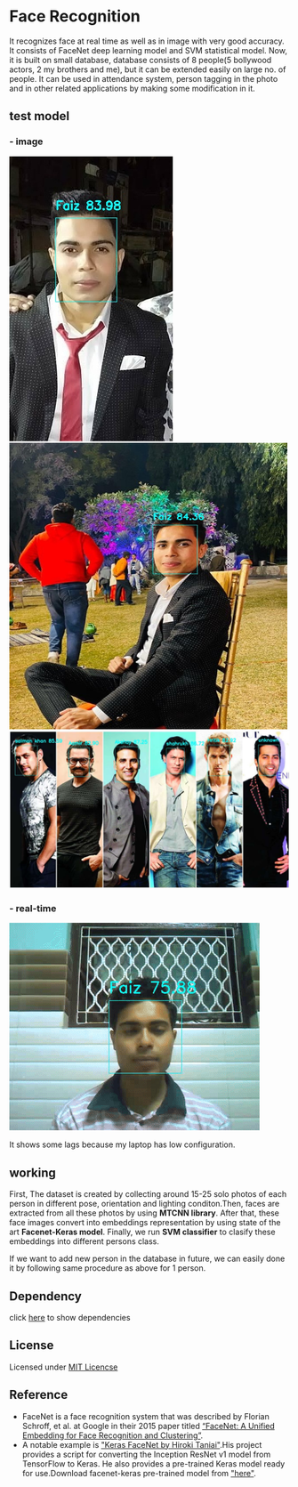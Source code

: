 # Face Recognition
It recognizes face at real time as well as in image with very good accuracy. It consists of FaceNet deep learning model and SVM statistical model.  Now, it is built on small database, database consists of 8 people(5 bollywood actors, 2 my brothers and me), but it can be extended easily on large no. of people. It can be used in attendance system, person tagging in the photo and in other related applications by making some modification in it.

## test model
### - image
![](prediction/test1.jpg)
<img src="prediction/test2.jpg" width="500" height="515" >
![](prediction/after_add_hritik.jpg)


### - real-time
![](prediction/test_realtime.gif)

It shows some lags because my laptop has low configuration.

## working
First, The dataset is created by collecting around 15-25 solo photos of each person in different pose, orientation and lighting conditon.Then, faces are extracted from all these photos by using **MTCNN library**. After that, these face images convert into embeddings representation by using state of the art **Facenet-Keras model**. Finally, we run **SVM classifier** to clasify these embeddings into  different persons class.

If we want to add new person in the database in future, we can easily done it by following same procedure as above for 1 person.

## Dependency
 click [here](requirements.txt) to show dependencies 
 
## License
Licensed under [MIT Licencse](LICENSE)

## Reference
* FaceNet is a face recognition system that was described by Florian Schroff, et al. at Google in their 2015 paper titled 
[“FaceNet: A Unified Embedding for Face Recognition and Clustering”](https://arxiv.org/abs/1503.03832).
* A notable example is ["Keras FaceNet by Hiroki Taniai"](https://github.com/nyoki-mtl/keras-facenet).His project provides a script for converting the Inception ResNet v1 model
from TensorFlow to Keras. He also provides a pre-trained Keras model ready for use.Download facenet-keras pre-trained model from ["here"](facenet_model/facenet_keras.h5).

